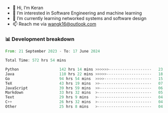 - 👋 Hi, I’m Keran
- 👀 I’m interested in Software Engineering and machine learning
- 🌱 I’m currently learning networked systems and software design
- 📫 Reach me via wangk16@outlook.com


###  📊 Development breakdown
<!--START_SECTION:waka-->

```rust
From: 21 September 2023 - To: 17 June 2024

Total Time: 572 hrs 54 mins

Python                  142 hrs 14 mins >>>>>>-------------------   23.78 %
Java                    110 hrs 22 mins >>>>>--------------------   18.46 %
Go                      94 hrs 54 mins  >>>>---------------------   15.87 %
TeX                     43 hrs 19 mins  >>-----------------------   07.25 %
JavaScript              39 hrs 59 mins  >>-----------------------   06.69 %
Markdown                33 hrs 32 mins  >------------------------   05.61 %
Text                    29 hrs 9 mins   >------------------------   04.88 %
C++                     26 hrs 32 mins  >------------------------   04.44 %
Other                   25 hrs 8 mins   >------------------------   04.20 %
```

<!--END_SECTION:waka-->

<!---
keran-w/keran-w is a ✨ special ✨ repository because its `README.md` (this file) appears on your GitHub profile.
You can click the Preview link to take a look at your changes.
--->
